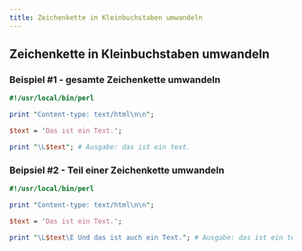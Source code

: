 ```yaml
---
title: Zeichenkette in Kleinbuchstaben umwandeln
---
```


## Zeichenkette in Kleinbuchstaben umwandeln

### Beispiel #1 - gesamte Zeichenkette umwandeln

```perl
#!/usr/local/bin/perl

print "Content-type: text/html\n\n";

$text = 'Das ist ein Text.';

print "\L$text"; # Ausgabe: das ist ein text.
```

### Beipsiel #2 - Teil einer Zeichenkette umwandeln

```perl
#!/usr/local/bin/perl

print "Content-type: text/html\n\n";

$text = 'Das ist ein Text.';

print "\L$text\E Und das ist auch ein Text."; # Ausgabe: das ist ein text. Und das ist auch ein Text.
```
